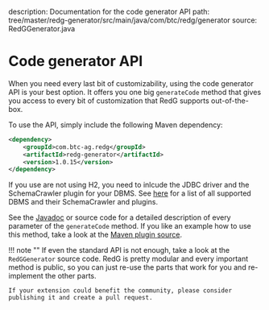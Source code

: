 description: Documentation for the code generator API
path: tree/master/redg-generator/src/main/java/com/btc/redg/generator
source: RedGGenerator.java

# Code generator API

When you need every last bit of customizability, using the code generator API is your best option. It offers you
one big `generateCode` method that gives you access to every bit of customization that RedG supports out-of-the-box.

To use the API, simply include the following Maven dependency:
````xml
<dependency>
    <groupId>com.btc-ag.redg</groupId>
    <artifactId>redg-generator</artifactId>
    <version>1.0.15</version>
</dependency>
````

If you use are not using H2, you need to inlcude the JDBC driver and the SchemaCrawler plugin for your DBMS. See [here](../compatibility.md) for a
list of all supported DBMS and their SchemaCrawler and plugins.

See the [Javadoc](../../apidocs) or source code for a detailed description of every parameter of the `generateCode` method.
If you like an example how to use this method, take a look at the 
[Maven plugin source](https://gitlab.com/btc-redg/redg/tree/master/redg-maven-plugin/src/main/java/com/btc/redg/plugin/RedGGeneratorMojo.java).

!!! note ""
    If even the standard API is not enough, take a look at the `RedGGenerator` source code. RedG is pretty modular
    and every important method is public, so you can just re-use the parts that work for you and re-implement the other parts.
    
    If your extension could benefit the community, please consider publishing it and create a pull request.